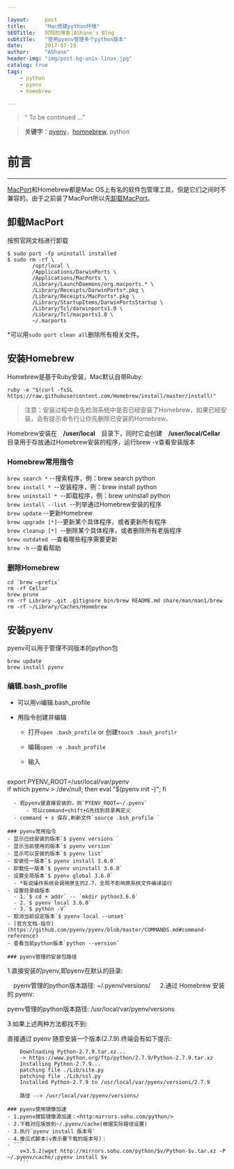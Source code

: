 ```yaml
---

layout:     post
title:      "Mac搭建python环境"
SEOTitle:   阿翔的博客|AShane's Blog
subtitle:   "使用pyenv管理多个python版本"
date:       2017-07-19
author:     "AShane"
header-img: "img/post-bg-unix-linux.jpg"
catalog: true
tags:
    - python
    - pyenv
    - homebrew
   
---
```


> “ To be continued …” 

> **关键字**：[pyenv](https://github.com/pyenv/pyenv)，[homnebrew](https://brew.sh/index_zh-cn.html), python

# 前言

---

[MacPort](https://www.macports.org)和Homebrew都是Mac OS上有名的软件包管理工具，但是它们之间时不兼容的。由于之前装了MacPort所以先[卸载MacPort](https://guide.macports.org/#installing.macports.uninstalling)。

## 卸载MacPort
按照官网文档进行卸载

```
$ sudo port -fp uninstall installed
$ sudo rm -rf \
        /opt/local \
        /Applications/DarwinPorts \
        /Applications/MacPorts \
        /Library/LaunchDaemons/org.macports.* \
        /Library/Receipts/DarwinPorts*.pkg \
        /Library/Receipts/MacPorts*.pkg \
        /Library/StartupItems/DarwinPortsStartup \
        /Library/Tcl/darwinports1.0 \
        /Library/Tcl/macports1.0 \
        ~/.macports
```
*可以用`sudo port clean all`删除所有相关文件。

## 安装Homebrew
Homebrew是基于Ruby安装，Mac默认自带Ruby:

`ruby -e "$(curl -fsSL https://raw.githubusercontent.com/Homebrew/install/master/install)"`
>注意：安装过程中会先检测系统中是否已经安装了Homebrew，如果已经安装，会有提示命令行让你先删除已安装的Homebrew。

Homebrew安装在　**/user/local**　目录下，同时它会创建　**/user/local/Cellar**　目录用于存放通过Homebrew安装的程序，运行brew -v查看安装版本

### Homebrew常用指令
`brew search *` --搜索程序，例：brew search python  
`brew install * `--安装程序，例：brew install python  
`brew uninstall * `--卸载程序，例：brew uninstall python  
`brew install --list `--列举通过Homebrew安装的程序  
`brew update` --更新Homebrew  
`brew upgrade [*]`--更新某个具体程序，或者更新所有程序  
`brew cleanup [*] `--删除某个具体程序，或者删除所有老版程序  
`brew outdated `--查看哪些程序需要更新  
`brew -h` --查看帮助

### 删除Homebrew
```
cd `brew –prefix`
rm -rf Cellar
brew prune
rm -rf Library .git .gitignore bin/brew README.md share/man/man1/brew
rm -rf ~/Library/Caches/Homebrew
```
## 安装pyenv
pyenv可以用于管理不同版本的python包  

```
brew update
brew install pyenv
```
### 编辑.bash_profile
- 可以用vi编辑.bash_profile
- 用指令创建并编辑
	- 打开`open .bash_profile` or 创建`touch .bash_profilr`
	
	- 编辑`open -e .bash_profile`
	
	- 输入
	
   ```
export PYENV_ROOT=/usr/local/var/pyenv    
if which pyenv > /dev/null; then eval "$(pyenv init -)"; fi
  ```
	- 若pyenv是直接安装的，则`PYENV_ROOT=~/.pyenv`
		- 可以command+shift+G先找到目录再定义	
	- command + s 保存,刷新文件`source .bsh_profile ` 

### pyenv常用指令
- 显示已经安装的版本`$ pyenv versions `
- 显示当前使用的版本`$ pyenv version`
- 显示可以安装的版本`$ pyenv list`
- 安装任一版本`$ pyenv install 3.6.0`
- 卸载任一版本`$ pyenv uninstall 3.6.0`
- 设置全局版本`$ pyenv global 3.6.0`
	- *有说操作系统会调用原生的2.7，全局不影响原系统文件编译运行
- 设置目录级版本
	- 1.`$ cd + addr` -- `mkdir python3.6.0`
	- 2.`$ pyenv local 3.6.0` 
	- 3.`$ python -V`
- 取消当前设定版本`$ pyenv local --unset`
- [官方文档-指令](https://github.com/pyenv/pyenv/blob/master/COMMANDS.md#command-reference)
- 查看当前python版本`python --version`  

### pyenv管理的安装包路径

```
1.直接安装的pyenv,即pyenv在默认的目录: 
 
　pyenv管理的python版本路径: ~/.pyenv/versions/
　
2.通过 Homebrew 安装的 pyenv:

  pyenv管理的python版本路径:  /usr/local/var/pyenv/versions
  
3.如果上述两种方法都找不到:

  直接通过 pyenv 随意安装一个版本(2.7.9).终端会有如下提示:
  
        Downloading Python-2.7.9.tar.xz...
        -> https://www.python.org/ftp/python/2.7.9/Python-2.7.9.tar.xz
        Installing Python-2.7.9...
        patching file ./Lib/site.py
        patching file ./Lib/ssl.py
        Installed Python-2.7.9 to /usr/local/var/pyenv/versions/2.7.9

        路径 --> /usr/local/var/pyenv/versions/

```
### pyenv使用镜像加速
- 1.pyenv搜狐镜像源加速：<http:mirrors.sohu.com/python/>
- 2.下载对应版放到~/.pyenv/cache(根据实际路径设置)
- 3.执行`pyenv install 版本号`
- 4.傻瓜式脚本(v表示要下载的版本号)：
- ```
	v=3.5.2|wget http://mirrors.sohu.com/python/$v/Python-$v.tar.xz -P ~/.pyenv/cache/;pyenv install $v 
	```
